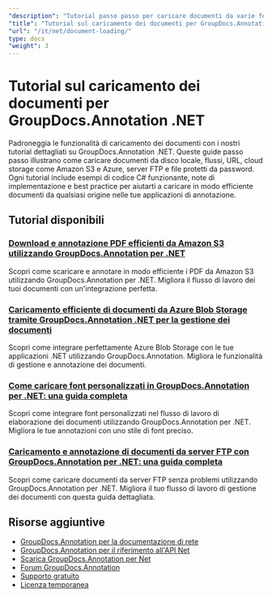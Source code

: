 ```yaml
---
"description": "Tutorial passo passo per caricare documenti da varie fonti utilizzando GroupDocs.Annotation per .NET."
"title": "Tutorial sul caricamento dei documenti per GroupDocs.Annotation .NET"
"url": "/it/net/document-loading/"
type: docs
"weight": 3
---
```


# Tutorial sul caricamento dei documenti per GroupDocs.Annotation .NET

Padroneggia le funzionalità di caricamento dei documenti con i nostri tutorial dettagliati su GroupDocs.Annotation .NET. Queste guide passo passo illustrano come caricare documenti da disco locale, flussi, URL, cloud storage come Amazon S3 e Azure, server FTP e file protetti da password. Ogni tutorial include esempi di codice C# funzionante, note di implementazione e best practice per aiutarti a caricare in modo efficiente documenti da qualsiasi origine nelle tue applicazioni di annotazione.

## Tutorial disponibili

### [Download e annotazione PDF efficienti da Amazon S3 utilizzando GroupDocs.Annotation per .NET](./download-annotate-pdfs-s3-groupdocs-dotnet/)
Scopri come scaricare e annotare in modo efficiente i PDF da Amazon S3 utilizzando GroupDocs.Annotation per .NET. Migliora il flusso di lavoro dei tuoi documenti con un'integrazione perfetta.

### [Caricamento efficiente di documenti da Azure Blob Storage tramite GroupDocs.Annotation .NET per la gestione dei documenti](./load-documents-azure-blob-groupdocs-annotation-dotnet/)
Scopri come integrare perfettamente Azure Blob Storage con le tue applicazioni .NET utilizzando GroupDocs.Annotation. Migliora le funzionalità di gestione e annotazione dei documenti.

### [Come caricare font personalizzati in GroupDocs.Annotation per .NET: una guida completa](./master-custom-font-loading-groupdocs-annotation-dotnet/)
Scopri come integrare font personalizzati nel flusso di lavoro di elaborazione dei documenti utilizzando GroupDocs.Annotation per .NET. Migliora le tue annotazioni con uno stile di font preciso.

### [Caricamento e annotazione di documenti da server FTP con GroupDocs.Annotation per .NET: una guida completa](./groupdocs-annotation-net-load-from-ftp/)
Scopri come caricare documenti da server FTP senza problemi utilizzando GroupDocs.Annotation per .NET. Migliora il tuo flusso di lavoro di gestione dei documenti con questa guida dettagliata.

## Risorse aggiuntive

- [GroupDocs.Annotation per la documentazione di rete](https://docs.groupdocs.com/annotation/net/)
- [GroupDocs.Annotation per il riferimento all'API Net](https://reference.groupdocs.com/annotation/net/)
- [Scarica GroupDocs.Annotation per Net](https://releases.groupdocs.com/annotation/net/)
- [Forum GroupDocs.Annotation](https://forum.groupdocs.com/c/annotation)
- [Supporto gratuito](https://forum.groupdocs.com/)
- [Licenza temporanea](https://purchase.groupdocs.com/temporary-license/)